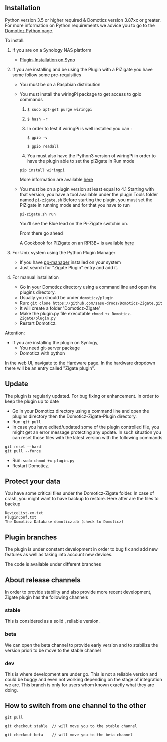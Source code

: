 ## Installation

Python version 3.5 or higher required &amp; Domoticz version 3.87xx or greater.
For more information on Python requirements we advice you to go to the [Domoticz Python page](https://www.domoticz.com/wiki/Using_Python_plugins).

To install:

1. If you are on a Synology NAS platform
   * [Plugin-Installation on Syno](Plugin-Installation-on-Synology-NAS.md)
   
1. If you are installing and be using the Plugin with a PiZigate you have some follow some pre-requisities
   * You must be on a Raspbian distribution
   * You must install the wiringPi package to get access to gpio commands
   
     1. `$ sudo apt-get purge wiringpi`
     
     1. `$ hash -r`
     
     1. In order to test if wiringPi is well installed you can :
     
        `$ gpio -v`
     
        `$ gpio readall`
     
     1. You must also have the Python3 version of wiringPi in order to have the plugin able to set the piZigate in Run mode
     
     `pip install wiringpi`
     
     More information are available [here](http://wiringpi.com/download-and-install/)
     
   * You must be on a plugin version at least equal to 4.1
     Starting with that version, you have a tool available under the plugin Tools folder named `pi-zigate.sh`
     Before starting the plugin, you must set the PiZigate in running mode and for that you have to run
     
     `pi-zigate.sh run`
     
     You'll see the Blue lead on the Pi-Zigate switchin on.
     
     From there go ahead
     
     A Cookbook for PiZigate on an RPI3B+ is available [here](https://github.com/pipiche38/Domoticz-Zigate-Wiki/blob/master/en-eng/PiZigate-RPI3B+-Cookbook.md)

1. For Unix system using the Python Plugin Manager
   * If you have [pp-manager](https://github.com/ycahome/pp-manager) installed on your system
   * Just search for "Zigate Plugin" entry and add it.

1. For manual installation
   * Go in your Domoticz directory using a command line and open the plugins directory.
   * Usually you should be under <code>domoticz/plugin</code>
   * Run: `git clone https://github.com/sasu-drooz/Domoticz-Zigate.git`
   * It will create a folder 'Domoticz-Zigate'
   * Make the plugin.py file executable `chmod +x Domoticz-Zigate/plugin.py`
   * Restart Domoticz.

Attention:

* If you are installing the plugin on Synlogy,
  * You need git-server package
  * Domoticz with python


In the web UI, navigate to the Hardware page. In the hardware dropdown there will be an entry called &quot;Zigate plugin&quot;.

## Update

The plugin is regularly updated. For bug fixing or enhancement. In order to keep the plugin up to date

* Go in your Domoticz directory using a command line and open the plugins directory then the Domoticz-Zigate-Plugin directory.
* Run: `git pull`
* In case you have edited/updated some of the plugin controlled file, you might get an error message protecting any update. In such situation you can reset those files with the latest version with the following commands
```
git reset –-hard
git pull --force
```

* Run: `sudo chmod +x plugin.py`
* Restart Domoticz.

## Protect your data

You have some critical files under the Domoticz-Zigate folder. In case of crash, you might want to have backup to restore. Here after are the files to backup

    DeviceList-xx.txt
    PluginConf.txt
    The Domoticz Database domoticz.db (check to Domoticz)

## Plugin branches

The plugin is under constant development in order to bug fix and add new features as well as taking into account new devices.

The code is available under different branches

## About release channels

In order to provide stability and also provide more recent development, Zigate plugin has the following channels

### stable

This is considered as a solid , reliable version.

### beta

We can open the beta channel to provide early version and to stabilize the version priori to be move to the stable channel

### dev

This is where development are under go. This is not a reliable version and could be buggy and even not working depending on the stage of integration we are.
This branch is only for users whom known exactly what they are doing.

## How to switch from one channel to the other

`git pull`

`git checkout stable  // will move you to the stable channel`

`git checkout beta    // will move you to the beta channel`

